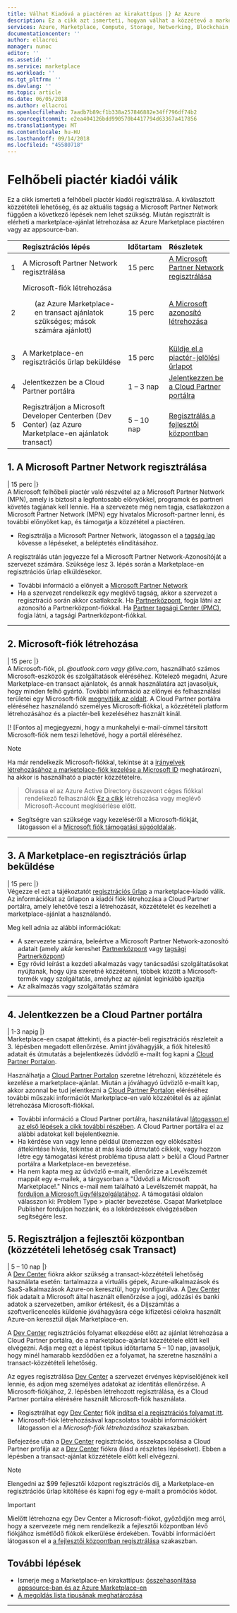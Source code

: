 ```yaml
---
title: Válhat Kiadóvá a piactéren az kirakattípus |} Az Azure
description: Ez a cikk azt ismerteti, hogyan válhat a közzétevő a marketplace-en.
services: Azure, Marketplace, Compute, Storage, Networking, Blockchain, Security
documentationcenter: ''
author: ellacroi
manager: nunoc
editor: ''
ms.assetid: ''
ms.service: marketplace
ms.workload: ''
ms.tgt_pltfrm: ''
ms.devlang: ''
ms.topic: article
ms.date: 06/05/2018
ms.author: ellacroi
ms.openlocfilehash: 7aadb7b89cf1b338a257846882e34ff796df74b2
ms.sourcegitcommit: e2ea404126bdd990570b4417794d63367a417856
ms.translationtype: MT
ms.contentlocale: hu-HU
ms.lasthandoff: 09/14/2018
ms.locfileid: "45580718"
---
```

# <a name="become-a-cloud-marketplace-publisher"></a>Felhőbeli piactér kiadói válik

Ez a cikk ismerteti a felhőbeli piactér kiadói regisztrálása. A kiválasztott közzétételi lehetőség, és az aktuális tagság a Microsoft Partner Network függően a következő lépések nem lehet szükség. Miután regisztrált is elérheti a marketplace-ajánlat létrehozása az Azure Marketplace piactéren vagy az appsource-ban.


|  | Regisztrációs lépés | Időtartam | Részletek |  
|:--- |:--- |:--- |:--- |  
| 1 | A Microsoft Partner Network regisztrálása | 15 perc | [A Microsoft Partner Network regisztrálása](https://docs.microsoft.com/azure/marketplace/become-publisher#1-register-in-microsoft-partner-network) |  
| 2 | Microsoft-fiók létrehozása <ul>(az Azure Marketplace-en transact ajánlatok szükséges; mások számára ajánlott)</ul> | 15 perc | [A Microsoft azonosító létrehozása](https://docs.microsoft.com/azure/marketplace/become-publisher#2-create-a-microsoft-account) |  
| 3 | A Marketplace-en regisztrációs űrlap beküldése | 15 perc | [Küldje el a piactér-jelölési űrlapot](https://docs.microsoft.com/azure/marketplace/become-publisher#3-submit-the-marketplace-registration-form) |  
| 4 |  Jelentkezzen be a Cloud Partner portálra | 1 – 3 nap | [Jelentkezzen be a Cloud Partner portálra](https://docs.microsoft.com/azure/marketplace/become-publisher#4-sign-into-cloud-partner-portal) |  
| 5 | Regisztráljon a Microsoft Developer Centerben (Dev Center) (az Azure Marketplace-en ajánlatok transact) | 5 – 10 nap | [Regisztrálás a fejlesztői központban](https://docs.microsoft.com/azure/marketplace/become-publisher#5-register-in-dev-center-for-transact-publishing-option-only) |  


## <a name="1-register-in-microsoft-partner-network"></a>1. A Microsoft Partner Network regisztrálása  
| 15 perc |}  
A Microsoft felhőbeli piactér való részvétel az a Microsoft Partner Network (MPN), amely is biztosít a legfontosabb előnyökkel, programok és partneri követés tagjának kell lennie. Ha a szervezete még nem tagja, csatlakozzon a Microsoft Partner Network (MPN) egy hivatalos Microsoft-partner lenni, és további előnyöket kap, és támogatja a közzététel a piactéren. 

*   Regisztrálja a Microsoft Partner Network, látogasson el a [tagság lap](https://partner.microsoft.com/membership) kövesse a lépéseket, a beléptetés elindításához.  

A regisztrálás után jegyezze fel a Microsoft Partner Network-Azonosítóját a szervezet számára. Szüksége lesz 3. lépés során a Marketplace-en regisztrációs űrlap elküldésekor.
*   További információ a előnyeit a [Microsoft Partner Network](https://partner.microsoft.com/en-us/commercial)
*   Ha a szervezet rendelkezik egy meglévő tagság, akkor a szervezet a regisztráció során akkor csatlakozik. Ha [Partnerközpont](https://partnercenter.microsoft.com/partner/home), fogja látni az azonosító a Partnerközpont-fiókkal. Ha [Partner tagsági Center (PMC)](https://partners.microsoft.com/partnerprogram/PartnerMembershipCenter.aspx), fogja látni, a tagsági Partnerközpont-fiókkal. 

---  

## <a name="2-create-a-microsoft-account"></a>2. Microsoft-fiók létrehozása  
| 15 perc |}  
A Microsoft-fiók, pl. *@outlook.com vagy @live.com*, használható számos Microsoft-eszközök és szolgáltatások eléréséhez. Kötelező megadni, Azure Marketplace-en transact ajánlatok, és annak használatára azt javasoljuk, hogy minden felhő gyártó. További információ az előnyei és felhasználási területei egy Microsoft-fiók [megnyitják az oldalt](https://account.microsoft.com/account/). A Cloud Partner portálra eléréséhez használandó személyes Microsoft-fiókkal, a közzétételi platform létrehozásához és a piactér-beli kezeléséhez használt kínál. 

[! [Fontos a] megjegyezni, hogy a munkahelyi e-mail-címmel társított Microsoft-fiók nem teszi lehetővé, hogy a portál eléréséhez.

>[!Note]
>Ha már rendelkezik Microsoft-fiókkal, tekintse át a [irányelvek létrehozásához a marketplace-fiók kezelése a Microsoft ID](https://review.docs.microsoft.com/azure/marketplace/guidelines#guidelines-for-creating-a-microsoft-id-to-manage-a-marketplace-account) meghatározni, ha akkor is használható a piactér közzétételre. 

>Olvassa el az Azure Active Directory összevont céges fiókkal rendelkező felhasználók [Ez a cikk](https://review.docs.microsoft.com/azure/marketplace/guidelines#issue-microsoft-id-in-an-azure-ad-federated-domain) létrehozása vagy meglévő Microsoft-Account megkísérlése előtt.

*   Segítségre van szüksége vagy kezeléséről a Microsoft-fiókját, látogasson el a [Microsoft fiók támogatási súgóoldalak](https://support.microsoft.com/en-us/products/microsoft-account?category=manage-account).


---  

## <a name="3-submit-the-marketplace-registration-form"></a>3. A Marketplace-en regisztrációs űrlap beküldése  
| 15 perc |}  
Végezze el ezt a tájékoztatót [regisztrációs űrlap](https://azuremarketplace.microsoft.com/en-us/sell/signup) a marketplace-kiadó válik. Az információkat az űrlapon a kiadói fiók létrehozása a Cloud Partner portálra, amely lehetővé teszi a létrehozását, közzétételét és kezelheti a marketplace-ajánlat a használandó.

Meg kell adnia az alábbi információkat:
*   A szervezete számára, beleértve a Microsoft Partner Network-azonosító adatait (amely akár kereshet [Partnerközpont](https://partnercenter.microsoft.com/partner/home) vagy [tagsági Partnerközpont](https://partners.microsoft.com/partnerprogram/PartnerMembershipCenter.aspx))
*   Egy rövid leírást a kezdeti alkalmazás vagy tanácsadási szolgáltatásokat nyújtanak, hogy újra szeretné közzétenni, többek között a Microsoft-termék vagy szolgáltatás, amelyhez az ajánlat leginkább igazítja
*   Az alkalmazás vagy szolgáltatás számára 

---  
## <a name="4-sign-into-cloud-partner-portal"></a>4. Jelentkezzen be a Cloud Partner portálra
| 1-3 napig |} <br>
Marketplace-en csapat áttekinti, és a piactér-beli regisztrációs részleteit a 3. lépésben megadott ellenőrzése. Amint jóváhagyják, a fiók hitelesítő adatait és útmutatás a bejelentkezés üdvözlő e-mailt fog kapni a [Cloud Partner Portalon](https://cloudpartner.azure.com).

Használhatja a [Cloud Partner Portalon](https://cloudpartner.azure.com) szeretne létrehozni, közzététele és kezelése a marketplace-ajánlat. Miután a jóváhagyó üdvözlő e-mailt kap, akkor azonnal be tud jelentkezni a [Cloud Partner Portalon](https://cloudpartner.azure.com) eléréséhez további műszaki információt Marketplace-en való közzététel és az ajánlat létrehozása Microsoft-fiókkal. 
*   További információ a Cloud Partner portálra, használatával [látogasson el az első lépések a cikk további részében](https://cloudpartner.azure.com/#documentation/getting-started-with-the-cloud-partner-portal). A Cloud Partner portálra el az alábbi adatokat kell bejelentkeznie.
*   Ha kérdése van vagy lenne például ütemezzen egy előkészítési áttekintése hívás, tekintse át más kiadó útmutató cikkek, vagy hozzon létre egy támogatási kérést probléma típusa alatt > belül a Cloud Partner portálra a Marketplace-en bevezetése.
*   Ha nem kapta meg az üdvözlő e-mailt, ellenőrizze a Levélszemét mappát egy e-mailek, a tárgysorban a "Üdvözli a Microsoft Marketplace!." Nincs e-mail nem található a Levélszemét mappát, ha [forduljon a Microsoft ügyfélszolgálatához](https://support.microsoft.com/en-us/getsupport?wf=0&tenant=classiccommercial&oaspworkflow=start_1.0.0.0&locale=en-us&supportregion=en-us&pesid=16230&forceorigin=esmc&ccsid=636595105151894820). A támogatási oldalon válasszon ki: Problem Type > piactér bevezetése.  Csapat Marketplace Publisher forduljon hozzánk, és a lekérdezések elvégzésében segítségére lesz. 


## <a name="5-register-in-dev-center-for-transact-publishing-option-only"></a>5. Regisztráljon a fejlesztői központban (közzétételi lehetőség csak Transact) 
| 5 – 10 nap |}  
A [Dev Center](https://developer.microsoft.com/en-us/store/register) fiókra akkor szükség a transact-közzétételi lehetőség használata esetén: tartalmazza a virtuális gépek, Azure-alkalmazások és SaaS-alkalmazások Azure-on keresztül, hogy konfigurálva. A [Dev Center](https://developer.microsoft.com/en-us/store/register) fiók adatait a Microsoft által használt ellenőrzése a jogi, adózási és banki adatok a szervezetben, amikor értékesít, és a Díjszámítás a szoftverlicencelés küldenie jóváhagyásra cége kifizetési célokra használt Azure-on keresztül díjak Marketplace-en. 

A [Dev Center](https://developer.microsoft.com/en-us/store/register) regisztrációs folyamat elkezdése előtt az ajánlat létrehozása a Cloud Partner portálra, de a marketplace-ajánlat közzététele előtt kell elvégezni. Adja meg ezt a lépést tipikus időtartama 5 – 10 nap, javasoljuk, hogy minél hamarabb kezdődően ez a folyamat, ha szeretne használni a transact-közzétételi lehetőség. 

Az egyes regisztrálása [Dev Center](https://developer.microsoft.com/en-us/store/register) a szervezet érvényes képviselőjének kell lennie, és adjon meg személyes adatokat az identitás ellenőrzése. A Microsoft-fiókjához, 2. lépésben létrehozott regisztrálása, és a Cloud Partner portálra elérésére használt Microsoft-fiók használata.

*   Regisztrálhat egy [Dev Center](https://developer.microsoft.com/en-us/store/register) fiók [indítsa el a regisztrációs folyamat itt](https://developer.microsoft.com/en-us/store/register).
*   Microsoft-fiók létrehozásával kapcsolatos további információkért látogasson el a *Microsoft-fiók létrehozásához* szakaszban.
 
Befejezése után a [Dev Center](https://developer.microsoft.com/en-us/store/register) regisztrációs, összekapcsolása a Cloud Partner profilja az a [Dev Center](https://developer.microsoft.com/en-us/store/register) fiókra (lásd a részletes lépéseket). Ebben a lépésben a transact-ajánlat közzététele előtt kell elvégezni. 

>[!Note]
>Elengedni az $99 fejlesztői központ regisztrációs díj, a Marketplace-en regisztrációs űrlap kitöltése és kapni fog egy e-mailt a promóciós kódot. 

>[!Important]
>Mielőtt létrehozna egy Dev Center a Microsoft-fiókot, győződjön meg arról, hogy a szervezete még nem rendelkezik a fejlesztői központban lévő fiókjához ismétlődő fiókok elkerülése érdekében. További információért látogasson el a [a fejlesztői központban regisztrálása](https://docs.microsoft.com/azure/marketplace/register-dev-center) szakaszban.


## <a name="next-steps"></a>További lépések
* Ismerje meg a Marketplace-en kirakattípus: [összehasonlítása appsource-ban és az Azure Marketplace-en](https://docs.microsoft.com/azure/marketplace/comparing-appsource-azure-marketplace)
*   [A megoldás lista típusának meghatározása](https://docs.microsoft.com/azure/marketplace/determine-your-listing-type)

 
---  
